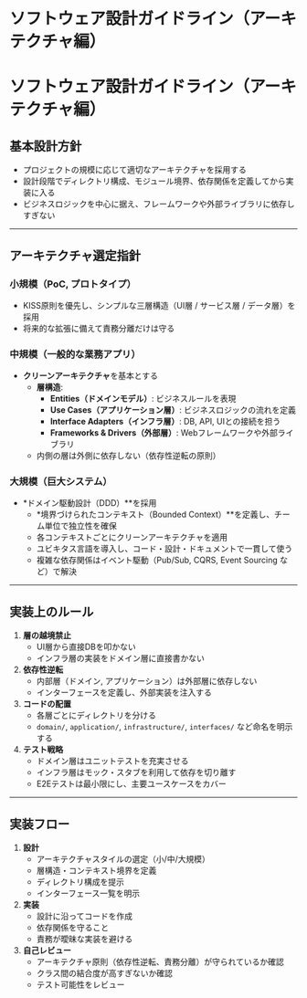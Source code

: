 # ソフトウェア設計ガイドライン（アーキテクチャ編）

# ソフトウェア設計ガイドライン（アーキテクチャ編）

## 基本設計方針

- プロジェクトの規模に応じて適切なアーキテクチャを採用する
- 設計段階でディレクトリ構成、モジュール境界、依存関係を定義してから実装に入る
- ビジネスロジックを中心に据え、フレームワークや外部ライブラリに依存しすぎない

---

## アーキテクチャ選定指針

### 小規模（PoC, プロトタイプ）

- KISS原則を優先し、シンプルな三層構造（UI層 / サービス層 / データ層）を採用
- 将来的な拡張に備えて責務分離だけは守る

### 中規模（一般的な業務アプリ）

- **クリーンアーキテクチャ**を基本とする
    - **層構造**:
        - **Entities（ドメインモデル）**: ビジネスルールを表現
        - **Use Cases（アプリケーション層）**: ビジネスロジックの流れを定義
        - **Interface Adapters（インフラ層）**: DB, API, UIとの接続を担う
        - **Frameworks & Drivers（外部層）**: Webフレームワークや外部ライブラリ
    - 内側の層は外側に依存しない（依存性逆転の原則）

### 大規模（巨大システム）

- *ドメイン駆動設計（DDD）**を採用
    - *境界づけられたコンテキスト（Bounded Context）**を定義し、チーム単位で独立性を確保
    - 各コンテキストごとにクリーンアーキテクチャを適用
    - ユビキタス言語を導入し、コード・設計・ドキュメントで一貫して使う
    - 複雑な依存関係はイベント駆動（Pub/Sub, CQRS, Event Sourcing など）で解決

---

## 実装上のルール

1. **層の越境禁止**
    - UI層から直接DBを叩かない
    - インフラ層の実装をドメイン層に直接書かない
2. **依存性逆転**
    - 内部層（ドメイン, アプリケーション）は外部層に依存しない
    - インターフェースを定義し、外部実装を注入する
3. **コードの配置**
    - 各層ごとにディレクトリを分ける
    - `domain/`, `application/`, `infrastructure/`, `interfaces/` など命名を明示する
4. **テスト戦略**
    - ドメイン層はユニットテストを充実させる
    - インフラ層はモック・スタブを利用して依存を切り離す
    - E2Eテストは最小限にし、主要ユースケースをカバー

---

## 実装フロー

1. **設計**
    - アーキテクチャスタイルの選定（小/中/大規模）
    - 層構造・コンテキスト境界を定義
    - ディレクトリ構成を提示
    - インターフェース一覧を明示
2. **実装**
    - 設計に沿ってコードを作成
    - 依存関係を守ること
    - 責務が曖昧な実装を避ける
3. **自己レビュー**
    - アーキテクチャ原則（依存性逆転、責務分離）が守られているか確認
    - クラス間の結合度が高すぎないか確認
    - テスト可能性をレビュー